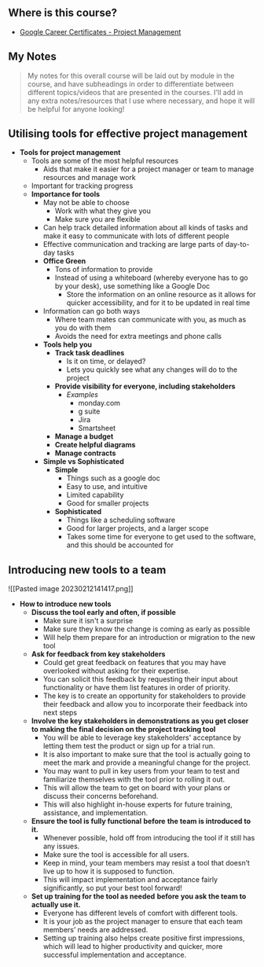 ## Where is this course?
- [Google Career Certificates - Project Management](https://www.coursera.org/professional-certificates/google-project-management)

## My Notes
> My notes for this overall course will be laid out by module in the course, and have subheadings in order to differentiate between different topics/videos that are presented in the courses. I'll add in any extra notes/resources that I use where necessary, and hope it will be helpful for anyone looking!

## Utilising tools for effective project management
- **Tools for project management**
	- Tools are some of the most helpful resources
		- Aids that make it easier for a project manager or team to manage resources and manage work
	- Important for tracking progress
	- **Importance for tools**
		- May not be able to choose
			- Work with what they give you
			- Make sure you are flexible
		- Can help track detailed information about all kinds of tasks and make it easy to communicate with lots of different people
		- Effective communication and tracking are large parts of day-to-day tasks
		- **Office Green**
			- Tons of information to provide
			- Instead of using a whiteboard (whereby everyone has to go by your desk), use something like a Google Doc
				- Store the information on an online resource as it allows for quicker accessibility, and for it to be updated in real time
		- Information can go both ways
			- Where team mates can communicate with you, as much as you do with them
			- Avoids the need for extra meetings and phone calls
		- **Tools help you**
			- **Track task deadlines**
				- Is it on time, or delayed?
				- Lets you quickly see what any changes will do to the project
			- **Provide visibility for everyone, including stakeholders**
				- *Examples*
					- monday.com
					- g suite
					- Jira
					- Smartsheet
			- **Manage a budget**
			- **Create helpful diagrams**
			- **Manage contracts**
		- **Simple vs Sophisticated**
			- **Simple**
				- Things such as a google doc
				- Easy to use, and intuitive
				- Limited capability
				- Good for smaller projects
			- **Sophisticated**
				- Things like a scheduling software
				- Good for larger projects, and a larger scope
				- Takes some time for everyone to get used to the software, and this should be accounted for

## Introducing new tools to a team
![[Pasted image 20230212141417.png]]
- **How to introduce new tools**
	- **Discuss the tool early and often, if possible** 
		- Make sure it isn't a surprise
		- Make sure they know the change is coming as early as possible
		- Will help them prepare for an introduction or migration to the new tool
	- **Ask for feedback from key stakeholders** 
		- Could get great feedback on features that you may have overlooked without asking for their expertise. 
		- You can solicit this feedback by requesting their input about functionality or have them list features in order of priority.
		- The key is to create an opportunity for stakeholders to provide their feedback and allow you to incorporate their feedback into next steps
	- **Involve the key stakeholders in demonstrations as you get closer to making the final decision on the project tracking tool** 
		- You will be able to leverage key stakeholders' acceptance by letting them test the product or sign up for a trial run. 
		- It is also important to make sure that the tool is actually going to meet the mark and provide a meaningful change for the project. 
		- You may want to pull in key users from your team to test and familiarize themselves with the tool prior to rolling it out. 
		- This will allow the team to get on board with your plans or discuss their concerns beforehand. 
		- This will also highlight in-house experts for future training, assistance, and implementation.
	- **Ensure the tool is fully functional** **before** **the team is introduced to it.** 
		- Whenever possible, hold off from introducing the tool if it still has any issues. 
		- Make sure the tool is accessible for all users. 
		- Keep in mind, your team members may resist a tool that doesn’t live up to how it is supposed to function. 
		- This will impact implementation and acceptance fairly significantly, so put your best tool forward!
	- **Set up training for the tool as needed** **before** **you ask the team to actually use it.** 
		- Everyone has different levels of comfort with different tools. 
		- It is your job as the project manager to ensure that each team members’ needs are addressed. 
		- Setting up training also helps create positive first impressions, which will lead to higher productivity and quicker, more successful implementation and acceptance.

##